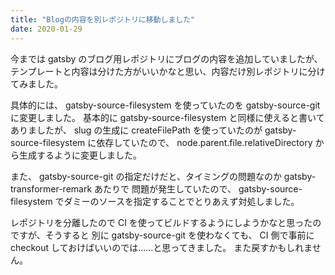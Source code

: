 ```yaml
---
title: "Blogの内容を別レポジトリに移動しました"
date: 2020-01-29
---
```


今までは gatsby のブログ用レポジトリにブログの内容を追加していましたが、
テンプレートと内容は分けた方がいいかなと思い、内容だけ別レポジトリに分けてみました。

具体的には、 gatsby-source-filesystem を使っていたのを gatsby-source-git に変更しました。
基本的に gatsby-source-filesystem と同様に使えると書いてありましたが、
slug の生成に createFilePath を使っていたのが gatsby-source-filesystem に依存していたので、
node.parent.file.relativeDirectory から生成するように変更しました。

また、 gatsby-source-git の指定だけだと、タイミングの問題なのか gatsby-transformer-remark あたりで
問題が発生していたので、 gatsby-source-filesystem でダミーのソースを指定することでとりあえず対処しました。

レポジトリを分離したので CI を使ってビルドするようにしようかなと思ったのですが、そうすると
別に gatsby-source-git を使わなくても、 CI 側で事前に checkout しておけばいいのでは……と思ってきました。
また戻すかもしれません。
